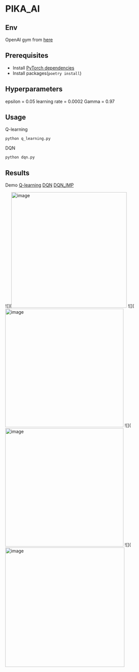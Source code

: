 # PIKA_AI

## Env
OpenAI gym from [here](https://github.com/MrHoseongLee/gym-pikachu-volleyball)

## Prerequisites
- Install [PyTorch dependencies](http://pytorch.org)
- Install packages(```poetry install```)

## Hyperparameters
epsilon = 0.05
learning rate = 0.0002
Gamma = 0.97

## Usage
Q-learning
```
python q_learning.py
```
DQN
```
python dqn.py
```

## Results
Demo
[Q-learning](https://www.youtube.com/watch?v=N85g0FQ2rBA)
[DQN](https://www.youtube.com/watch?v=bxmE8tvo4OY)
[DQN_IMP](https://www.youtube.com/watch?v=conTBYOtQHs)

![](<img width="365" alt="image" src="https://user-images.githubusercontent.com/71300392/173561736-9d3259cc-d78f-4d14-88dc-7e5c56ad53dc.png">
![](<img width="374" alt="image" src="https://user-images.githubusercontent.com/71300392/173561811-3202e158-831e-4c2a-aee5-b0ddfb8ed64c.png">
![](<img width="374" alt="image" src="https://user-images.githubusercontent.com/71300392/173561871-e8149cfe-a5b0-4781-b7b9-2cff32a9ddc0.png">
![](<img width="377" alt="image" src="https://user-images.githubusercontent.com/71300392/173561929-7bf4d23d-b5f8-4226-a63f-2fe28906ca9e.png">

